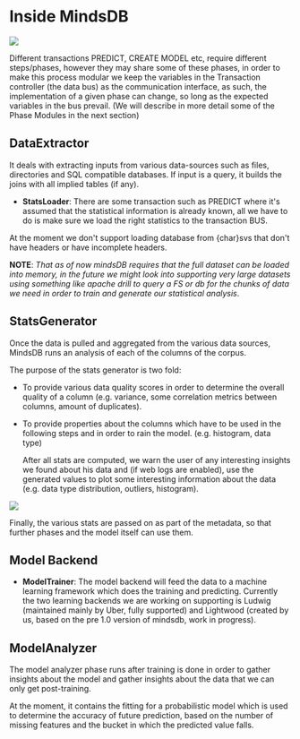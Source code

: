 # Inside MindsDB

![](https://docs.google.com/drawings/d/e/2PACX-1vQPGU3nzH0dwpgjzZ-bb95nJRhYUDYFuTuzIUERoVBGMMZW1ocUA1LAyDCldNKKp5RCw3Wxac21qPP7/pub?w=960&h=252)

Different transactions PREDICT, CREATE MODEL etc, require different
steps/phases, however they may share some of these phases,
in order to make this process modular we keep the variables in the Transaction
controller (the data bus) as the communication interface, as such,
the implementation of a given phase can change, so long as the expected
variables in the bus prevail. (We will describe in more detail some of
the Phase Modules in the next section)

## DataExtractor

It deals with extracting inputs from various data-sources such as files, directories and SQL compatible databases. If input is a query, it builds the joins with all implied tables (if any).

* **StatsLoader**: There are some transaction such as PREDICT where it's assumed that the statistical information is already known, all we have to do is make sure we load the right statistics to the transaction BUS.

At the moment we don't support loading database from {char}svs that don't have headers or have incomplete headers.

**NOTE**: *That as of now mindsDB requires that the full dataset can be loaded into memory, in the future we might look into supporting very large datasets using something like apache drill to query a FS or db for the chunks of data we need in order to train and generate our statistical analysis*.


## StatsGenerator

Once the data is pulled and aggregated from the various data sources, MindsDB runs an analysis of each of the columns of the corpus.

The purpose of the stats generator is  two fold:

* To provide various data quality scores in order to determine the overall quality of a column (e.g. variance, some correlation metrics between columns, amount of duplicates).

* To provide properties about the columns which have to be used in the following steps and in order to rain the model. (e.g. histogram, data type)

	After all stats are computed, we warn the user of any interesting insights we found about his data and (if web logs are enabled), use the
generated values to plot some interesting information about the data (e.g. data type distribution, outliers, histogram).

![](https://docs.google.com/drawings/d/e/2PACX-1vTAJo6Zll3jRg-QpZTu2RkXOL0TQXl5dgBHOZqpD3jsW4frhlWxIqc0Mv1OnKbOXNc1cYMFYXMlJ96U/pub?w=502&h=252)

Finally, the various stats are passed on as part of the metadata, so that further phases and the model itself can use them.


## Model Backend

* **ModelTrainer**: The model backend will feed the data to a machine learning framework which does the training and predicting. Currently the two learning backends we are working
on supporting is Ludwig (maintained mainly by Uber, fully supported) and Lightwood (created by us, based on the pre 1.0 version of mindsdb, work in progress).

## ModelAnalyzer

The model analyzer phase runs after training is done in order to gather insights about the model and gather insights about the data
that we can only get post-training.

At the moment, it contains the fitting for a  probabilistic model which is used to determine the accuracy of future prediction, based on the number of missing features and the bucket in which the predicted value falls.
